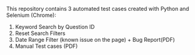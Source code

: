 This repository contains 3 automated test cases created with Python and Selenium (Chrome):

1. Keyword Search by Question ID
2. Reset Search Filters
3. Date Range Filter (known issue on the page) + Bug Report(PDF)
4. Manual Test cases (PDF)
